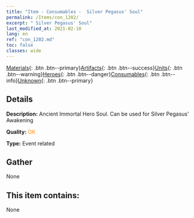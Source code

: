 ```yaml
---
title: "Item - Consumables -  Silver Pegasus' Soul"
permalink: /Items/con_1202/
excerpt: " Silver Pegasus' Soul"
last_modified_at: 2021-02-10
lang: en
ref: "con_1202.md"
toc: false
classes: wide
---
```

 [Materials](/Items/){: .btn .btn--primary}[Artifacts](/Items/Artifacts/){: .btn .btn--success}[Units](/Items/Units/){: .btn .btn--warning}[Heroes](/Items/Heroes/){: .btn .btn--danger}[Consumables](/Items/Consumables/){: .btn .btn--info}[Unknown](/Items/Unknown/){: .btn .btn--primary}

## Details
 **Description:** Ancient Immortal Hero Soul. Can be used for Silver Pegasus' Awakening

 **Quality:** <span style="color: #FF8C00">OK</span>

 **Type:** Event related

## Gather

  None

## This item contains:

  None


